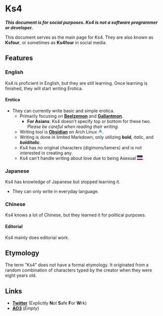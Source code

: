 # Ks4

***This document is for social purposes. Ks4 is not a software programmer or developer.***

This document serves as the main page for Ks4. They are also known as **Ksfour**, or sometimes as **Ks4four** in social media.

## Features

### English

Ks4 is proficient in English, but they are still learning. Once learning is finished, they will start writing Erotica.

#### Erotica

- They can currently write basic and simple erotica.
  - Primarily focusing on [**Beelzemon**](https://wikimon.net/Beelzebumon) and [**Gallantmon**](https://wikimon.net/Dukemon).
    - **For Asians**: Ks4 doesn't specify top or bottom for these two. *Please be careful when reading their writing.*
  - Writing tool is [**Obsidian**](https://obsidian.md/) on Arch Linux <img src="./svg/arch.svg" style="height: 1em; width: auto;">.
  - Writing is done in limited Markdown, only utilizing **bold**, *italic*, and ***bolditalic***.
  - Ks4 has no original characters (digimons/tamers) and is not interested in creating any.
  - Ks4 can't handle writing about love due to being Asexual <img src="./svg/a-sexuality.svg" style="height: 1em; width: auto;">.

### Japanese

Ks4 has knowledge of Japanese but stopped learning it.

- They can only write in everyday language.

### Chinese

Ks4 knows a lot of Chinese, but they learned it for political purposes.

#### Editorial

Ks4 mainly does editorial work.

## Etymology

The term "Ks4" does not have a formal etymology. It originated from a random combination of characters typed by the creator when they were eight years old.

## Links

- [**Twitter**](https://twitter.com/Ks4four) (Explicitly **N**ot **S**afe **F**or **W**rk)
- [**AO3**](https://archiveofourown.org/users/Ks4) (*Empty*)
